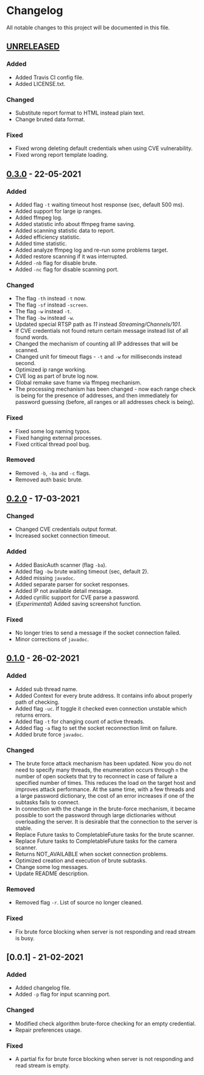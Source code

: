 # Changelog

All notable changes to this project will be documented in this file.

## [UNRELEASED]

### Added
- Added Travis CI config file.
- Added LICENSE.txt.

### Changed
- Substitute report format to HTML instead plain text.
- Change bruted data format.

### Fixed
- Fixed wrong deleting default credentials when using CVE vulnerability.
- Fixed wrong report template loading.

## [0.3.0] - 22-05-2021

### Added
- Added flag `-t` waiting timeout host response (sec, default 500 ms).
- Added support for large ip ranges.
- Added ffmpeg log.
- Added statistic info about ffmpeg frame saving.
- Added scanning statistic data to report.
- Added efficiency statistic.
- Added time statistic.
- Added analyze ffmpeg log and re-run some problems target.
- Added restore scanning if it was interrupted.
- Added `-nb` flag for disable brute.
- Added `-nc` flag for disable scanning port.

### Changed
- The flag `-th` instead `-t` now.
- The flag `-sf` instead `-screen`.
- The flag `-w` instead `-t`.
- The flag `-bw` instead `-w`.
- Updated special RTSP path as *11* instead *Streaming/Channels/101*.
- If CVE credentials not found return certain message instead list of all found words.
- Changed the mechanism of counting all IP addresses that will be scanned.
- Changed unit for timeout flags - `-t` and `-w` for milliseconds instead second.
- Optimized ip range working.
- CVE log as part of brute log now.
- Global remake save frame via ffmpeg mechanism.
- The processing mechanism has been changed - now each range check is being for the presence of addresses, 
and then immediately for password guessing (before, all ranges or all addresses check is being).

### Fixed
- Fixed some log naming typos.
- Fixed hanging external processes.
- Fixed critical thread pool bug.

### Removed
- Removed `-b`, `-ba` and `-c` flags.
- Removed auth basic brute.

## [0.2.0] - 17-03-2021

### Changed
- Changed CVE credentials output format.
- Increased socket connection timeout.

### Added
- Added BasicAuth scanner (flag `-ba`).
- Added flag `-bw` brute waiting timeout (sec, default 2).
- Added missing `javadoc`.
- Added separate parser for socket responses.
- Added IP not available detail message.
- Added cyrillic support for CVE parse a password.
- (*Experimental*) Added saving screenshot function.

### Fixed
- No longer tries to send a message if the socket connection failed.
- Minor corrections of `javadoc`.

## [0.1.0] - 26-02-2021

### Added
- Added sub thread name.
- Added Context for every brute address. It contains info about properly path of checking.
- Added flag `-uc`. If toggle it checked even connection unstable which returns errors.
- Added flag `-t` for changing count of active threads.
- Added flag `-a` flag to set the socket reconnection limit on failure.
- Added brute force `javadoc`.

### Changed
- The brute force attack mechanism has been updated. Now you do not need to specify many threads, the enumeration occurs through `n` 
the number of open sockets that try to reconnect in case of failure a specified number of times. This reduces the load 
on the target host and improves attack performance. At the same time, with a few threads and a large password dictionary, 
the cost of an error increases if one of the subtasks fails to connect.
- In connection with the change in the brute-force mechanism, it became possible to sort the password through large 
dictionaries without overloading the server. It is desirable that the connection to the server is stable. 
- Replace Future tasks to CompletableFuture tasks for the brute scanner.
- Replace Future tasks to CompletableFuture tasks for the camera scanner.
- Returns NOT_AVAILABLE when socket connection problems.
- Optimized creation and execution of brute subtasks.
- Change some log messages.
- Update README description.

### Removed
- Removed flag `-r`. List of source no longer cleaned.

### Fixed
- Fix brute force blocking when server is not responding and read stream is busy.

## [0.0.1] - 21-02-2021

### Added 
- Added changelog file.
- Added `-p` flag for input scanning port.

### Changed
- Modified check algorithm brute-force checking for an empty credential.
- Repair preferences usage.

### Fixed
- A partial fix for brute force blocking when server is not responding and read stream is empty.

[unreleased]: https://github.com/inkarnadin/alarh-camera-scanner/compare/v0.3.0...HEAD
[0.3.0]: https://github.com/inkarnadin/alarh-camera-scanner/releases/tag/v0.3.0
[0.2.0]: https://github.com/inkarnadin/alarh-camera-scanner/releases/tag/v0.2.0
[0.1.0]: https://github.com/inkarnadin/alarh-camera-scanner/releases/tag/v0.1.0